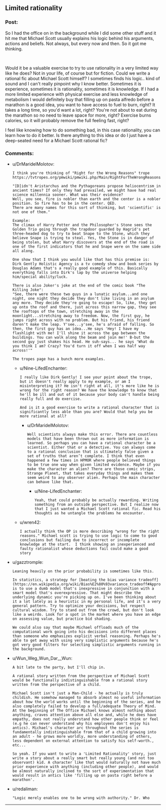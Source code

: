 ## Limited rationality

### Post:

So I had the office on in the background while I did some other stuff and it hit me that Michael Scott usually explains his logic behind his arguments, actions and beliefs. Not always, but every now and then. So it got me thinking. 

&#x200B;

Would it be a valuable exercise to try to use rationality in a very limited way like he does? Not in your life, of course but for fiction. Could we write a rational fic about Michael Scott himself? I sometimes finds his logic.. kind of sound and I can't really pinpoint why I know better. Sometimes it is experience, sometimes it is rationality, sometimes it is knowledge. If I had a more limited experience with physical exercise and less knowledge of metabolism I would definitely buy that filling up on pasta alfredo before a marathon is a good idea, you want to have access to fuel to burn, right? It takes a long time, so you'd want a lot, right? You're not about to eat during the marathon so no need to leave space for more, right? Exercise burns calories, so it will probably remove the full feeling fast, right? 

I feel like knowing how to do something bad, in this case rationality, you can learn how to do it better. Is there anything to this idea or do I just have a deep-seated need for a Michael Scott rational fic?

### Comments:

- u/DrMaridelMolotov:
  ```
  I think you're thinking of "Right for the Wrong Reasons" trope
  https://tvtropes.org/pmwiki/pmwiki.php/Main/RightForTheWrongReasons

  "[D]idn't Aristarchus and the Pythagoreans propose heliocentrism in ancient times? If only they had prevailed, we might have had real science millennia sooner. What was their evidence?
  Well, you see, fire is nobler than earth and the center is a nobler position. So fire has to be in the center. QED.
  There are many names for this sort of thinking, but 'scientific' is not one of them."

  Example:
  The climax of Harry Potter and the Philosopher's Stone sees the Golden Trio going through the trapdoor guarded by Hagrid's pet three-headed dog to try to beat Snape to the Stone, which they believe Snape is trying to steal. Yes, the Stone is in danger of being stolen, but what Harry discovers at the end of the road is one of the first indicators that he and Snape were on the same side all along.

  One show that I think you would like that has this premise is:
  Dirk Gently Holistic Agency is a tv comedy show and book series by Douglas Adams that's a really good example of this. Basically everything falls into Dirk's lap by the universe helping him/special ability/luck.

  There is also Joker's joke at the end of the comic book "The Killing Joke":
  "See, there were these two guys in a lunatic asylum...and one night, one night they decide they don't like living in an asylum any more. They decide they're going to escape! So, like, they get up onto the roof and there, just across this narrow gap, they see the rooftops of the town, stretching away in the moonlight...stretching away to freedom. Now, the first guy, he jumps right across with no problem. But his friend, his friend daren't make the leap. Y'see...y'see, he's afraid of falling. So then, the first guy has an idea...He says 'Hey! I have my flashlight with me! I'll shine it across the gap between the buildings. You can walk along the beam and join me!' B-but the second guy just shakes his head. He suh-says... he says 'What do you think I am? Crazy? You'd turn it off when I was half way across!'"

  The tropes page has a bunch more examples.
  ```

  - u/Nine-LifedEnchanter:
    ```
    I really like Dirk Gently! I see your point about the trope, but it doesn't really apply to my example, or am I misinterpreting it? He isn't right at all, it's more like he is wrong for the right reason? We have the knowledge to know that he'll be ill and out of it because your body can't handle being really full and do exercise. 

    And is it a good exercise to write a rational character that is significantly less able than you are? Would that help you be more rational at all?
    ```

    - u/DrMaridelMolotov:
      ```
      Well scientists always make this error. There are countless models that have been thrown out as more information is learned. So perhaps you can have a rational character be a scientist. Either that or a detective. You can always come to a rational conclusion that is ultimately false given a set of truths that aren’t complete. I think that even happened a few times in HPMOR where people believed things to be true one way when given limited evidence. Maybe if you make the character an alien? There are those comic strips, Strange Planet, that takes everyday things and makes them seem weird to any observer alien. Perhaps the main character can behave like that.
      ```

      - u/Nine-LifedEnchanter:
        ```
        Yeah, that could probably be actually rewarding. Writing something from an outside perspective. But I realize now that I just wanted a Michael Scott rational fic. Read his thoughts as he untangle the problems he encounter.
        ```

  - u/wren42:
    ```
    I actually think the OP is more describing "wrong for the right reasons." Michael scott is trying to use logic to come to good conclusions but failing due to incorrect or incomplete knowledge at the start.  I think showing an inexperienced and faulty rationalist whose deductions fail could make a good story
    ```

- u/gazztromple:
  ```
  Leaning heavily on the prior probability is sometimes like this.

  In statistics, a strategy for [beating the bias variance tradeoff](https://en.wikipedia.org/wiki/Bias%E2%80%93variance_tradeoff#Approaches) is to use a dumb model that's inexpressive in conjunction with a smart model that's overexpressive. That might describe the underlying dynamic you're picking up on. I've been thinking about it a lot lately as a heuristic in my personal life, and it's a very general pattern. Try to optimize your decisions, but respect cultural wisdom. Try to stand out from the crowd, but don't look like a weirdo. Look for a spot in the market where you have an edge on assessing value, but practice bid shading.

  We could also say that maybe Michael offloads much of the computational work going into his decisions into different places than someone who emphasizes explicit verbal reasoning. Perhaps he's able to get away with using very simplistic arguments because he's got very good filters for selecting simplistic arguments running in the background.
  ```

- u/Wun_Weg_Wun_Dar__Wun:
  ```
  A bit late to the party, but I'll chip in.

  A rational story written from the perspective of Michael Scott would be functionally indistinguishable from a rational story written from the perspective of a child.

  Michael Scott isn't just a Man-Child - he actually is truly childish. He somehow managed to absorb almost no useful information about how the world works until the beginning of the series, and he also completely failed to develop a full/adequate Theory of Mind. At the beginning of The Office Michael knows almost nothing about anything, craves attention above all else and, while he does have empathy, does not really understand how other people think or feel (e.g he can never understand why his employees don't enjoy his antics). Michael's character arc throughout the series is fundamentally indistinguishable from that of a child growing into an adult - he grows more worldly, more understanding of others, less dependent on external attention to satisfy his self-worth., etc...

  So yeah. If you want to write a 'Limited Rationality' story, just write a story about a really smart but really young (and not too observant) kid. A character like that would naturally not have much prior experience with anything (including other people), and would be almost naturally inclined to the sort of experimentation that would result in antics like 'filling up on pasta right before a marathon'.
  ```

- u/redaliman:
  ```
  "Logic merely enables one to be wrong with authority." Dr. Who
  ```

---

